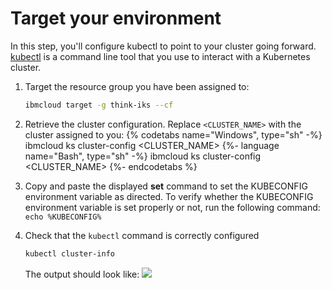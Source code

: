 # Target your environment

In this step, you'll configure kubectl to point to your cluster going forward. [kubectl](https://kubernetes.io/docs/user-guide/kubectl-overview/) is a command line tool that you use to interact with a Kubernetes cluster.

1. Target the resource group you have been assigned to:
   ```sh
   ibmcloud target -g think-iks --cf
   ```
2. Retrieve the cluster configuration. Replace `<CLUSTER_NAME>` with the cluster assigned to you:
   {% codetabs name="Windows", type="sh" -%}
ibmcloud ks cluster-config <CLUSTER_NAME>
   {%- language name="Bash", type="sh" -%}
ibmcloud ks cluster-config <CLUSTER_NAME>
   {%- endcodetabs %}
1. Copy and paste the displayed **set** command to set the KUBECONFIG environment variable as directed. To verify whether the KUBECONFIG environment variable is set properly or not, run the following command: `echo %KUBECONFIG%`
2. Check that the `kubectl` command is correctly configured
   ```sh
   kubectl cluster-info
   ```

   The output should look like:
   ![](images/kubectl_cluster-info.png)